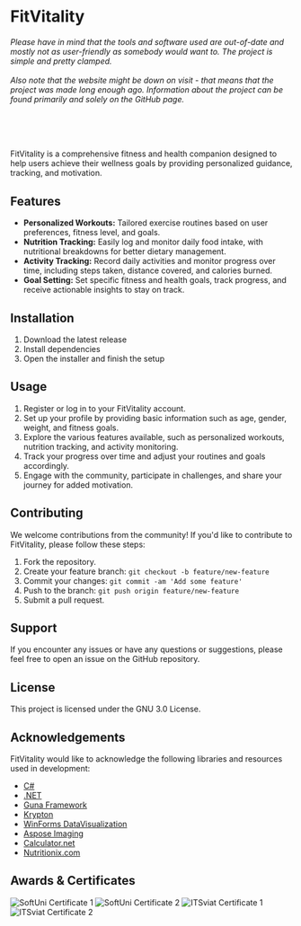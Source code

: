 # FitVitality
<h6>Please have in mind that the tools and software used are out-of-date and mostly not as user-friendly as somebody would want to. The project is simple and pretty clamped.<br><br>
Also note that the website might be down on visit - that means that the project was made long enough ago. Information about the project can be found primarily and solely on the GitHub page.</h6><br><br>

FitVitality is a comprehensive fitness and health companion designed to help users achieve their wellness goals by providing personalized guidance, tracking, and motivation.

## Features

- **Personalized Workouts:** Tailored exercise routines based on user preferences, fitness level, and goals.
- **Nutrition Tracking:** Easily log and monitor daily food intake, with nutritional breakdowns for better dietary management.
- **Activity Tracking:** Record daily activities and monitor progress over time, including steps taken, distance covered, and calories burned.
- **Goal Setting:** Set specific fitness and health goals, track progress, and receive actionable insights to stay on track.

## Installation

1. Download the latest release
2. Install dependencies
3. Open the installer and finish the setup

## Usage

1. Register or log in to your FitVitality account.
2. Set up your profile by providing basic information such as age, gender, weight, and fitness goals.
3. Explore the various features available, such as personalized workouts, nutrition tracking, and activity monitoring.
4. Track your progress over time and adjust your routines and goals accordingly.
5. Engage with the community, participate in challenges, and share your journey for added motivation.

## Contributing

We welcome contributions from the community! If you'd like to contribute to FitVitality, please follow these steps:

1. Fork the repository.
2. Create your feature branch: `git checkout -b feature/new-feature`
3. Commit your changes: `git commit -am 'Add some feature'`
4. Push to the branch: `git push origin feature/new-feature`
5. Submit a pull request.

## Support

If you encounter any issues or have any questions or suggestions, please feel free to open an issue on the GitHub repository.

## License

This project is licensed under the GNU 3.0 License.

## Acknowledgements

FitVitality would like to acknowledge the following libraries and resources used in development:

- [C#](https://dotnet.microsoft.com/en-us/languages/csharp)
- [.NET](https://dotnet.microsoft.com/en-us/)
- [Guna Framework](https://gunaui.com/)
- [Krypton](https://github.com/Krypton-Suite/Standard-Toolkit)
- [WinForms DataVisualization](https://github.com/kirsan31/winforms-datavisualization)
- [Aspose Imaging](https://products.aspose.com/imaging/)
- [Calculator.net](https://www.calculator.net/)
- [Nutritionix.com](https://www.nutritionix.com/database)

## Awards & Certificates

![SoftUni Certificate 1](https://github.com/mhrstv/fitvitality/blob/main/src/media/%D0%A1%D0%BE%D1%84%D1%82%D1%83%D0%B5%D1%80%D0%BD%D0%B8%20%D0%BF%D1%80%D0%BE%D0%B5%D0%BA%D1%82%D0%B8%20%D0%BD%D0%B0%D0%B4%2016-%D0%9C%D0%B0%D1%80%D1%82%D0%B8%D0%BD%20%D0%A5%D1%80%D0%B8%D1%81%D1%82%D0%BE%D0%B2-1.png)
![SoftUni Certificate 2](https://github.com/mhrstv/fitvitality/blob/main/src/media/%D0%A1%D0%BE%D1%84%D1%82%D1%83%D0%B5%D1%80%D0%BD%D0%B8%20%D0%BF%D1%80%D0%BE%D0%B5%D0%BA%D1%82%D0%B8%20%D0%BD%D0%B0%D0%B4%2016-%D0%9F%D0%BB%D0%B0%D0%BC%D0%B5%D0%BD%20%D0%98%D0%B2%D0%B0%D0%BD%D1%87%D0%B5%D0%B2-1.png)
![ITSviat Certificate 1](https://github.com/mhrstv/fitvitality/blob/main/src/media/%D0%9C%D0%B0%D1%80%D1%82%D0%B8%D0%BD%20%D0%A1%D1%82%D0%B0%D0%BD%D0%B8%D0%BC%D0%B8%D1%80%D0%BE%D0%B2%20%D0%A5%D1%80%D0%B8%D1%81%D1%82%D0%BE%D0%B2-1.png)
![ITSviat Certificate 2](https://github.com/mhrstv/fitvitality/blob/main/src/media/%D0%9F%D0%BB%D0%B0%D0%BC%D0%B5%D0%BD%20%D0%94%D0%B8%D0%BC%D0%B8%D1%82%D1%80%D0%BE%D0%B2%20%D0%98%D0%B2%D0%B0%D0%BD%D1%87%D0%B5%D0%B2-1.png)
